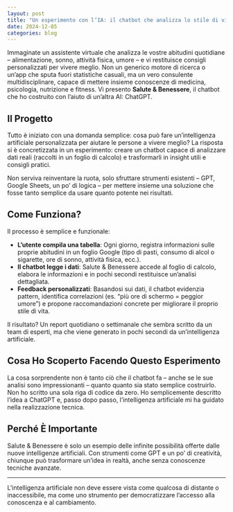 ```yaml
---
layout: post
title: "Un esperimento con l’IA: il chatbot che analizza lo stile di vita"
date: 2024-12-05
categories: blog
---
```


Immaginate un assistente virtuale che analizza le vostre abitudini quotidiane – alimentazione, sonno, attività fisica, umore – e vi restituisce consigli personalizzati per vivere meglio. Non un generico motore di ricerca o un’app che sputa fuori statistiche casuali, ma un vero consulente multidisciplinare, capace di mettere insieme conoscenze di medicina, psicologia, nutrizione e fitness. Vi presento **Salute & Benessere**, il chatbot che ho costruito con l’aiuto di un’altra AI: ChatGPT.

## Il Progetto
Tutto è iniziato con una domanda semplice: cosa può fare un’intelligenza artificiale personalizzata per aiutare le persone a vivere meglio? La risposta si è concretizzata in un esperimento: creare un chatbot capace di analizzare dati reali (raccolti in un foglio di calcolo) e trasformarli in insight utili e consigli pratici.

Non serviva reinventare la ruota, solo sfruttare strumenti esistenti – GPT, Google Sheets, un po’ di logica – per mettere insieme una soluzione che fosse tanto semplice da usare quanto potente nei risultati.

## Come Funziona?
Il processo è semplice e funzionale:

- **L’utente compila una tabella**: Ogni giorno, registra informazioni sulle proprie abitudini in un foglio Google (tipo di pasti, consumo di alcol o sigarette, ore di sonno, attività fisica, ecc.).
- **Il chatbot legge i dati**: Salute & Benessere accede al foglio di calcolo, elabora le informazioni e in pochi secondi restituisce un’analisi dettagliata.
- **Feedback personalizzati**: Basandosi sui dati, il chatbot evidenzia pattern, identifica correlazioni (es. “più ore di schermo = peggior umore”) e propone raccomandazioni concrete per migliorare il proprio stile di vita.

Il risultato? Un report quotidiano o settimanale che sembra scritto da un team di esperti, ma che viene generato in pochi secondi da un’intelligenza artificiale.

## Cosa Ho Scoperto Facendo Questo Esperimento
La cosa sorprendente non è tanto ciò che il chatbot fa – anche se le sue analisi sono impressionanti – quanto quanto sia stato semplice costruirlo. Non ho scritto una sola riga di codice da zero. Ho semplicemente descritto l’idea a ChatGPT e, passo dopo passo, l’intelligenza artificiale mi ha guidato nella realizzazione tecnica.

## Perché È Importante
Salute & Benessere è solo un esempio delle infinite possibilità offerte dalle nuove intelligenze artificiali. Con strumenti come GPT e un po’ di creatività, chiunque può trasformare un’idea in realtà, anche senza conoscenze tecniche avanzate.

---

L'intelligenza artificiale non deve essere vista come qualcosa di distante o inaccessibile, ma come uno strumento per democratizzare l’accesso alla conoscenza e al cambiamento.
